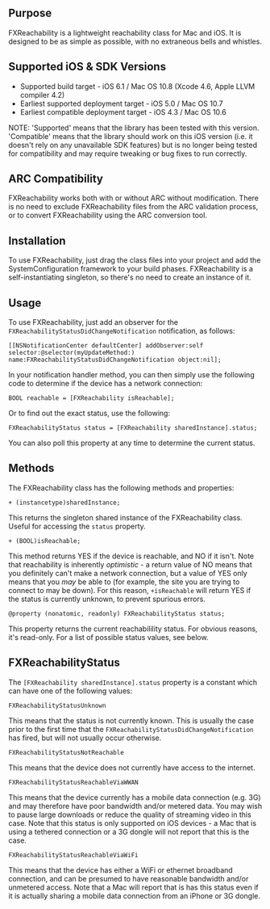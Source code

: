 Purpose
--------------

FXReachability is a lightweight reachability class for Mac and iOS. It is designed to be as simple as possible, with no extraneous bells and whistles.


Supported iOS & SDK Versions
-----------------------------

* Supported build target - iOS 6.1 / Mac OS 10.8 (Xcode 4.6, Apple LLVM compiler 4.2)
* Earliest supported deployment target - iOS 5.0 / Mac OS 10.7
* Earliest compatible deployment target - iOS 4.3 / Mac OS 10.6

NOTE: 'Supported' means that the library has been tested with this version. 'Compatible' means that the library should work on this iOS version (i.e. it doesn't rely on any unavailable SDK features) but is no longer being tested for compatibility and may require tweaking or bug fixes to run correctly.


ARC Compatibility
------------------

FXReachability works both with or without ARC without modification. There is no need to exclude FXReachability files from the ARC validation process, or to convert FXReachability using the ARC conversion tool.


Installation
---------------

To use FXReachability, just drag the class files into your project and add the SystemConfiguration framework to your build phases. FXReachability is a self-instantiating singleton, so there's no need to create an instance of it.


Usage
-----------------

To use FXReachability, just add an observer for the `FXReachabilityStatusDidChangeNotification` notification, as follows:

    [[NSNotificationCenter defaultCenter] addObserver:self selector:@selector(myUpdateMethod:) name:FXReachabilityStatusDidChangeNotification object:nil];

In your notification handler method, you can then simply use the following code to determine if the device has a network connection:

    BOOL reachable = [FXReachability isReachable];

Or to find out the exact status, use the following:
    
    FXReachabilityStatus status = [FXReachability sharedInstance].status;

You can also poll this property at any time to determine the current status.


Methods
----------------

The FXReachability class has the following methods  and properties:

    + (instancetype)sharedInstance;
    
This returns the singleton shared instance of the FXReachability class. Useful for accessing the `status` property.

    + (BOOL)isReachable;

This method returns YES if the device is reachable, and NO if it isn't. Note that reachability is inherently *optimistic* - a return value of NO means that you definitely can't make a network connection, but a value of YES only means that you *may* be able to (for example, the site you are trying to connect to may be down). For this reason, `+isReachable` will return YES if the status is currently unknown, to prevent spurious errors.

    @property (nonatomic, readonly) FXReachabilityStatus status;

This property returns the current reachabilility status. For obvious reasons, it's read-only. For a list of possible status values, see below.


FXReachabilityStatus
-------------------------

The `[FXReachability sharedInstance].status` property is a constant which can have one of the following values:

    FXReachabilityStatusUnknown
    
This means that the status is not currently known. This is usually the case prior to the first time that the `FXReachabilityStatusDidChangeNotification` has fired, but will not usually occur otherwise.
    
    FXReachabilityStatusNotReachable
    
This means that the device does not currently have access to the internet.
    
    FXReachabilityStatusReachableViaWWAN
    
This means that the device currently has a mobile data connection (e.g. 3G) and may therefore have poor bandwidth and/or metered data. You may wish to pause large downloads or reduce the quality of streaming video in this case. Note that this status is only supported on iOS devices - a Mac that is using a tethered connection or a 3G dongle will not report that this is the case.
    
    FXReachabilityStatusReachableViaWiFi
    
This means that the device has either a WiFi or ethernet broadband connection, and can be presumed to have reasonable bandwidth and/or unmetered access. Note that a Mac will report that is has this status even if it is actually sharing a mobile data connection from an iPhone or 3G dongle.
